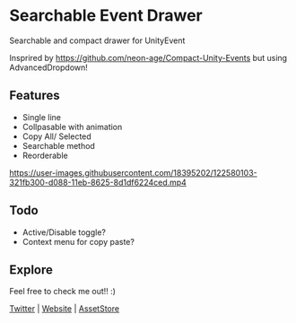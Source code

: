 # Searchable Event Drawer
Searchable and compact drawer for UnityEvent

Insprired by https://github.com/neon-age/Compact-Unity-Events
but using AdvancedDropdown!

## Features
- Single line
- Collpasable with animation
- Copy All/ Selected
- Searchable method
- Reorderable

https://user-images.githubusercontent.com/18395202/122580103-321fb300-d088-11eb-8625-8d1df6224ced.mp4

## Todo
- Active/Disable toggle?
- Context menu for copy paste?


## Explore
Feel free to check me out!! :)

[Twitter](https://twitter.com/BennyKokMusic) | [Website](https://bennykok.com) | [AssetStore](https://assetstore.unity.com/publishers/28510)
